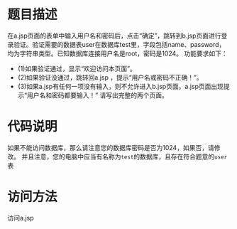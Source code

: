 # 题目描述
 在a.jsp页面的表单中输入用户名和密码后，点击“确定”，跳转到b.jsp页面进行登录验证。验证需要的数据表user在数据库test里，字段包括name、password，均为字符串类型。已知数据库连接用户名是root，密码是1024。
功能要求如下：
- (1)如果验证通过，显示“欢迎访问本页面”。
- (2)如果验证没通过，跳转回a.jsp ，提示“用户名或密码不正确！”。
- (3)如果a.jsp有任何一项没有输入，则不允许进入b.jsp页面。a.jsp页面出现提示“用户名和密码都要输入！”
请写出完整的两个页面。

# 代码说明
如果不能访问数据库，那么请注意您的数据库密码是否为1024，如果否，请修改。
并且注意，您的电脑中应当有名称为`test`的数据库，且存在符合题意的`user`表

# 访问方法
访问a.jsp
